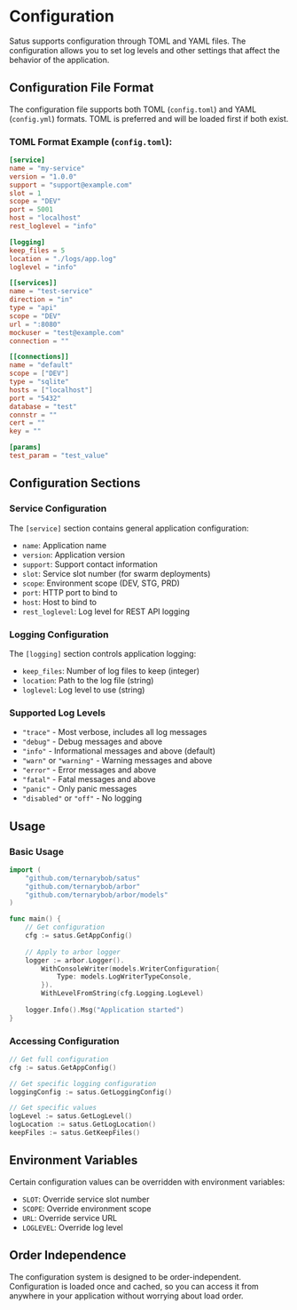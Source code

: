 # Configuration

Satus supports configuration through TOML and YAML files. The configuration allows you to set log levels and other settings that affect the behavior of the application.

## Configuration File Format

The configuration file supports both TOML (`config.toml`) and YAML (`config.yml`) formats. TOML is preferred and will be loaded first if both exist.

### TOML Format Example (`config.toml`):

```toml
[service]
name = "my-service"
version = "1.0.0"
support = "support@example.com"
slot = 1
scope = "DEV"
port = 5001
host = "localhost"
rest_loglevel = "info"

[logging]
keep_files = 5
location = "./logs/app.log"
loglevel = "info"

[[services]]
name = "test-service"
direction = "in"
type = "api"
scope = "DEV"
url = ":8080"
mockuser = "test@example.com"
connection = ""

[[connections]]
name = "default"
scope = ["DEV"]
type = "sqlite"
hosts = ["localhost"]
port = "5432"
database = "test"
connstr = ""
cert = ""
key = ""

[params]
test_param = "test_value"
```

## Configuration Sections

### Service Configuration

The `[service]` section contains general application configuration:

- `name`: Application name
- `version`: Application version
- `support`: Support contact information
- `slot`: Service slot number (for swarm deployments)
- `scope`: Environment scope (DEV, STG, PRD)
- `port`: HTTP port to bind to
- `host`: Host to bind to
- `rest_loglevel`: Log level for REST API logging

### Logging Configuration

The `[logging]` section controls application logging:

- `keep_files`: Number of log files to keep (integer)
- `location`: Path to the log file (string)
- `loglevel`: Log level to use (string)

### Supported Log Levels

- `"trace"` - Most verbose, includes all log messages
- `"debug"` - Debug messages and above
- `"info"` - Informational messages and above (default)
- `"warn"` or `"warning"` - Warning messages and above
- `"error"` - Error messages and above
- `"fatal"` - Fatal messages and above
- `"panic"` - Only panic messages
- `"disabled"` or `"off"` - No logging

## Usage

### Basic Usage

```go
import (
    "github.com/ternarybob/satus"
    "github.com/ternarybob/arbor"
    "github.com/ternarybob/arbor/models"
)

func main() {
    // Get configuration
    cfg := satus.GetAppConfig()
    
    // Apply to arbor logger
    logger := arbor.Logger().
        WithConsoleWriter(models.WriterConfiguration{
            Type: models.LogWriterTypeConsole,
        }).
        WithLevelFromString(cfg.Logging.LogLevel)
    
    logger.Info().Msg("Application started")
}
```

### Accessing Configuration

```go
// Get full configuration
cfg := satus.GetAppConfig()

// Get specific logging configuration
loggingConfig := satus.GetLoggingConfig()

// Get specific values
logLevel := satus.GetLogLevel()
logLocation := satus.GetLogLocation()
keepFiles := satus.GetKeepFiles()
```

## Environment Variables

Certain configuration values can be overridden with environment variables:

- `SLOT`: Override service slot number
- `SCOPE`: Override environment scope
- `URL`: Override service URL
- `LOGLEVEL`: Override log level

## Order Independence

The configuration system is designed to be order-independent. Configuration is loaded once and cached, so you can access it from anywhere in your application without worrying about load order.
